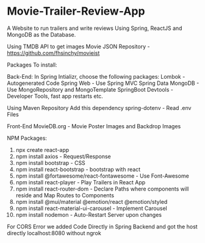 # Movie-Trailer-Review-App
A Website to run trailers and write reviews Using Spring, ReactJS and MongoDB as the Database.

Using TMDB API to get images
Movie JSON Repository - https://github.com/fhsinchy/movieist

Packages To install:

Back-End:
In Spring Intializr, choose the following packages:
Lombok - Autogenerated Code
Spring Web - Use Spring MVC 
Spring Data MongoDB - Use MongoRepository and MongoTemplate
SpringBoot Devtools - Developer Tools, fast app restarts etc.

Using Maven Repository Add this dependency
spring-dotenv - Read .env Files

Front-End
MovieDB.org -  Movie Poster Images and Backdrop Images 

NPM Packages:
1. npx create react-app
2. npm install axios - Request/Response
3. npm install bootstrap - CSS
4. npm install react-bootstrap - bootstrap with react
5. npm install @fortawesome/react-fontawesome - Use Font-Awesome
6. npm install react-player - Play Trailers in React App
7. npm install react-router-dom - Declare Paths where components will reside and Map Routes to Components
6. npm install @mui/material @emotion/react @emotion/styled
7. npm install react-material-ui-carousel - Implement Carousel
8. npm install nodemon - Auto-Restart Server upon changes

For CORS Error we added Code Directly in Spring Backend and got the host directly localhost:8080 without ngrok

